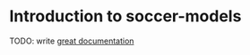 # Introduction to soccer-models

TODO: write [great documentation](http://jacobian.org/writing/what-to-write/)
